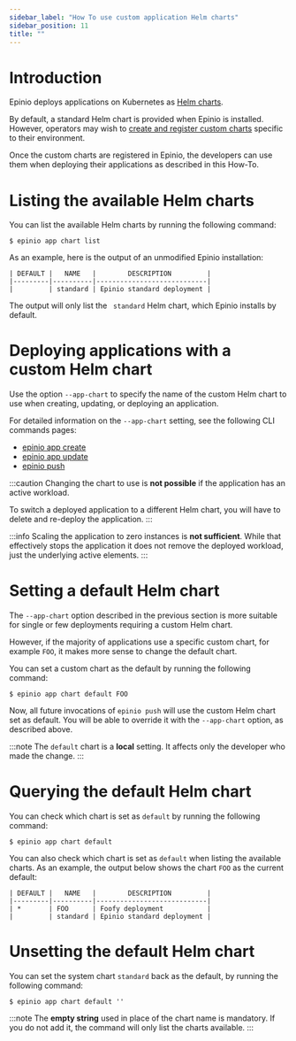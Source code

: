 ```yaml
---
sidebar_label: "How To use custom application Helm charts"
sidebar_position: 11
title: ""
---
```


# Introduction

Epinio deploys applications on Kubernetes as [Helm charts](https://helm.sh/).

By default, a standard Helm chart is provided when Epinio is installed.
However, operators may wish to [create and register custom charts](create_custom_appcharts.md) specific to their environment.

Once the custom charts are registered in Epinio, the developers can use them when deploying their
applications as described in this How-To.


# Listing the available Helm charts

You can list the available Helm charts by running the following command:

```
$ epinio app chart list
```

As an example, here is the output of an unmodified Epinio installation:

```
| DEFAULT |   NAME   |        DESCRIPTION         |
|---------|----------|----------------------------|
|         | standard | Epinio standard deployment |
```

The output will only list the ` standard` Helm chart, which Epinio installs by default.

# Deploying applications with a custom Helm chart

Use the option `--app-chart` to specify the name of the custom Helm chart to use when
creating, updating, or deploying an application.

For detailed information on the `--app-chart` setting, see the following CLI commands pages:

  - [epinio app create](../references/cli/epinio_app_create.md)
  - [epinio app update](../references/cli/epinio_app_update.md)
  - [epinio push](../references/cli/epinio_push.md)


:::caution
Changing the chart to use is __not possible__ if the application has an
active workload.

To switch a deployed application to a different Helm chart, you will have to
delete and re-deploy the application.
:::


:::info
Scaling the application to zero instances is __not sufficient__. While that effectively
stops the application it does not remove the deployed workload, just the underlying active
elements.
:::


# Setting a default Helm chart

The `--app-chart` option described in the previous section is more suitable for
single or few deployments requiring a custom Helm chart.

However, if the majority of applications use a specific custom chart, for example `FOO`, it makes more sense to
change the default chart.

You can set a custom chart as the default by running the following command:

```
$ epinio app chart default FOO
```

Now, all future invocations of `epinio push` will use the custom Helm chart set as default.
You will be able to override it with the `--app-chart` option, as described above.

:::note
The `default` chart is a __local__ setting. It affects only the developer who made
 the change.
 :::


# Querying the default Helm chart

You can check which chart is set as `default` by running the following command:

```
$ epinio app chart default
```

You can also check which chart is set as `default` when listing the available charts.
As an example, the output below shows the chart `FOO` as the current default:

```
| DEFAULT |   NAME   |        DESCRIPTION         |
|---------|----------|----------------------------|
| *       | FOO      | Foofy deployment           |
|         | standard | Epinio standard deployment |
```


# Unsetting the default Helm chart

You can set the system chart `standard` back as the default, by running the following command:

```
$ epinio app chart default ''
```

:::note
The __empty string__ used in place of the chart name is mandatory. If you do not add it,
the command will only list the charts available.
:::
